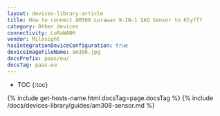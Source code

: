 ```yaml
---
layout: devices-library-article
title: How to connect AM308 Lorawan 9-IN-1 IAQ Sensor to Klyff?
category: Other devices
connectivity: LoRaWAN®
vendor: Milesight
hasIntegrationDeviceConfiguration: true
deviceImageFileName: am308.jpg
docsPrefix: paas/eu/
docsTag: paas-eu
---
```


* TOC
{:toc}

{% include get-hosts-name.html docsTag=page.docsTag %}
{% include /docs/devices-library/guides/am308-sensor.md %}
